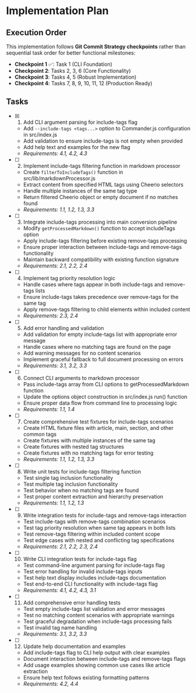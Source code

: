 # Implementation Plan

## Execution Order

This implementation follows **Git Commit Strategy checkpoints** rather than sequential task order for better functional milestones:

- **Checkpoint 1** ✅: Task 1 (CLI Foundation)
- **Checkpoint 2**: Tasks 2, 3, 6 (Core Functionality) 
- **Checkpoint 3**: Tasks 4, 5 (Robust Implementation)
- **Checkpoint 4**: Tasks 7, 8, 9, 10, 11, 12 (Production Ready)

## Tasks

- [x] 1. Add CLI argument parsing for include-tags flag
  - Add `--include-tags <tags...>` option to Commander.js configuration in src/index.js
  - Add validation to ensure include-tags is not empty when provided
  - Add help text and examples for the new flag
  - _Requirements: 4.1, 4.2, 4.3_

- [ ] 2. Implement include-tags filtering function in markdown processor
  - Create `filterToIncludeTags()` function in src/lib/markdownProcessor.js
  - Extract content from specified HTML tags using Cheerio selectors
  - Handle multiple instances of the same tag type
  - Return filtered Cheerio object or empty document if no matches found
  - _Requirements: 1.1, 1.2, 1.3, 3.3_

- [ ] 3. Integrate include-tags processing into main conversion pipeline
  - Modify `getProcessedMarkdown()` function to accept includeTags option
  - Apply include-tags filtering before existing remove-tags processing
  - Ensure proper interaction between include-tags and remove-tags functionality
  - Maintain backward compatibility with existing function signature
  - _Requirements: 2.1, 2.2, 2.4_

- [ ] 4. Implement tag priority resolution logic
  - Handle cases where tags appear in both include-tags and remove-tags lists
  - Ensure include-tags takes precedence over remove-tags for the same tag
  - Apply remove-tags filtering to child elements within included content
  - _Requirements: 2.3, 2.4_

- [ ] 5. Add error handling and validation
  - Add validation for empty include-tags list with appropriate error message
  - Handle cases where no matching tags are found on the page
  - Add warning messages for no content scenarios
  - Implement graceful fallback to full document processing on errors
  - _Requirements: 3.1, 3.2, 3.3_

- [ ] 6. Connect CLI arguments to markdown processor
  - Pass include-tags array from CLI options to getProcessedMarkdown function
  - Update the options object construction in src/index.js run() function
  - Ensure proper data flow from command line to processing logic
  - _Requirements: 1.1, 1.4_

- [ ] 7. Create comprehensive test fixtures for include-tags scenarios
  - Create HTML fixture files with article, main, section, and other common tags
  - Create fixtures with multiple instances of the same tag
  - Create fixtures with nested tag structures
  - Create fixtures with no matching tags for error testing
  - _Requirements: 1.1, 1.2, 1.3, 3.3_

- [ ] 8. Write unit tests for include-tags filtering function
  - Test single tag inclusion functionality
  - Test multiple tag inclusion functionality
  - Test behavior when no matching tags are found
  - Test proper content extraction and hierarchy preservation
  - _Requirements: 1.1, 1.2, 1.3_

- [ ] 9. Write integration tests for include-tags and remove-tags interaction
  - Test include-tags with remove-tags combination scenarios
  - Test tag priority resolution when same tag appears in both lists
  - Test remove-tags filtering within included content scope
  - Test edge cases with nested and conflicting tag specifications
  - _Requirements: 2.1, 2.2, 2.3, 2.4_

- [ ] 10. Write CLI integration tests for include-tags flag
  - Test command-line argument parsing for include-tags flag
  - Test error handling for invalid include-tags inputs
  - Test help text display includes include-tags documentation
  - Test end-to-end CLI functionality with include-tags flag
  - _Requirements: 4.1, 4.2, 4.3, 3.1_

- [ ] 11. Add comprehensive error handling tests
  - Test empty include-tags list validation and error messages
  - Test no matching content scenarios with appropriate warnings
  - Test graceful degradation when include-tags processing fails
  - Test invalid tag name handling
  - _Requirements: 3.1, 3.2, 3.3_

- [ ] 12. Update help documentation and examples
  - Add include-tags flag to CLI help output with clear examples
  - Document interaction between include-tags and remove-tags flags
  - Add usage examples showing common use cases like article extraction
  - Ensure help text follows existing formatting patterns
  - _Requirements: 4.2, 4.4_